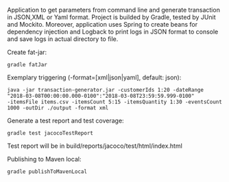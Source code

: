 Application to get parameters from command line and generate transaction in JSON,XML or Yaml format. Project is builded by Gradle, tested by JUnit and Mockito.
Moreover, application uses Spring to create beans for dependency injection and Logback to print logs in JSON format to console and save logs in actual directory to file.

Create fat-jar:
```
gradle fatJar
```

Exemplary triggering (-format=[xml|json|yaml], default: json):
```
java -jar transaction-generator.jar -customerIds 1:20 -dateRange "2018-03-08T00:00:00.000-0100":"2018-03-08T23:59:59.999-0100" 
-itemsFile items.csv -itemsCount 5:15 -itemsQuantity 1:30 -eventsCount 1000 -outDir ./output -format xml
```

Generate a test report and test coverage:
```
gradle test jacocoTestReport
```

Test report will be in build/reports/jacoco/test/html/index.html

Publishing to Maven local:
```
gradle publishToMavenLocal
```